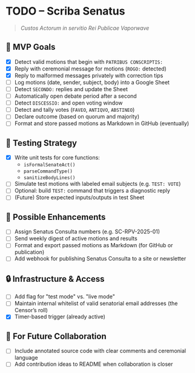 # TODO – Scriba Senatus

> *Custos Actorum in servitio Rei Publicae Vaporwave*

## 🎯 MVP Goals

- [x] Detect valid motions that begin with `PATRIBUS CONSCRIPTIS:`
- [x] Reply with ceremonial message for motions (`ROGO:` detected)
- [x] Reply to malformed messages privately with correction tips
- [ ] Log motions (date, sender, subject, body) into a Google Sheet
- [ ] Detect `SECONDO:` replies and update the Sheet
- [ ] Automatically open debate period after a second
- [ ] Detect `DISCESSIO:` and open voting window
- [ ] Detect and tally votes (`FAVEO`, `ANTIQVO`, `ABSTINEO`)
- [ ] Declare outcome (based on quorum and majority)
- [ ] Format and store passed motions as Markdown in GitHub (eventually)

## 🧪 Testing Strategy

- [x] Write unit tests for core functions:
  - `isFormalSenateAct()`
  - `parseCommandType()`
  - `sanitizeBodyLines()`
- [ ] Simulate test motions with labeled email subjects (e.g. `TEST: VOTE`)
- [ ] Optional: build `TEST:` command that triggers a diagnostic reply
- [ ] (Future) Store expected inputs/outputs in test Sheet

## 🧠 Possible Enhancements

- [ ] Assign Senatus Consulta numbers (e.g. SC-RPV-2025-01)
- [ ] Send weekly digest of active motions and results
- [ ] Format and export passed motions as Markdown (for GitHub or publication)
- [ ] Add webhook for publishing Senatus Consulta to a site or newsletter

## 🔒 Infrastructure & Access

- [ ] Add flag for "test mode" vs. "live mode"
- [ ] Maintain internal whitelist of valid senatorial email addresses (the Censor’s roll)
- [x] Timer-based trigger (already active)

## 🤝 For Future Collaboration

- [ ] Include annotated source code with clear comments and ceremonial language
- [ ] Add contribution ideas to README when collaboration is closer
